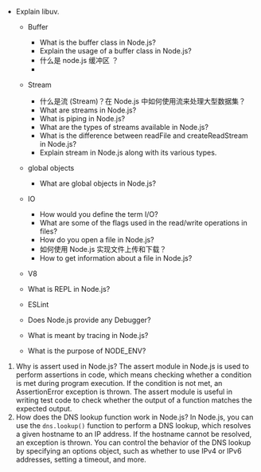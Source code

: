 - Explain libuv.


  -  Buffer

     -  What is the buffer class in Node.js?
     -  Explain the usage of a buffer class in Node.js?
     -  什么是 node.js 缓冲区 ？
     -  
  -  Stream

     -  什么是流 (Stream)？在 Node.js 中如何使用流来处理大型数据集？
     -  What are streams in Node.js?
     -  What is piping in Node.js?
     -  What are the types of streams available in Node.js?
     -  What is the difference between readFile and createReadStream in Node.js?
     -  Explain stream in Node.js along with its various types.
  -  global objects
     - What are global objects in Node.js?
  -  IO

     -  How would you define the term I/O? 
     -  What are some of the flags used in the read/write operations in files?
     -  How do you open a file in Node.js?
     -  如何使用 Node.js 实现文件上传和下载？
     -  How to get information about a file in Node.js?
  -  V8
  -  What is REPL in Node.js?
  -  ESLint
  -  Does Node.js provide any Debugger?
  -  What is meant by tracing in Node.js?
  -  What is the purpose of NODE_ENV?

1. Why is assert used in Node.js? The assert module in Node.js is used to perform assertions in code, which means checking whether a condition is met during program execution. If the condition is not met, an AssertionError exception is thrown. The assert module is useful in writing test code to check whether the output of a function matches the expected output.
2. How does the DNS lookup function work in Node.js? In Node.js, you can use the `dns.lookup()` function to perform a DNS lookup, which resolves a given hostname to an IP address. If the hostname cannot be resolved, an exception is thrown. You can control the behavior of the DNS lookup by specifying an options object, such as whether to use IPv4 or IPv6 addresses, setting a timeout, and more.